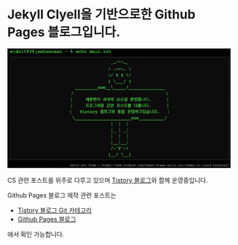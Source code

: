 # Jekyll Clyell을 기반으로한 Github Pages 블로그입니다.

![Untitled](images/blog_main.png)

CS 관련 포스트를 위주로 다루고 있으며 [Tistory 블로그](https://jaehoonman.tistory.com/)와 함께 운영중입니다.

Github Pages 블로그 제작 관련 포스트는 
- [Tistory 블로그 Git 카테고리](https://jaehoonman.tistory.com/category/Dev%20Tool/Git)
- [Github Pages 블로그](https://wido1593.github.io/blog/)

에서 확인 가능합니다.